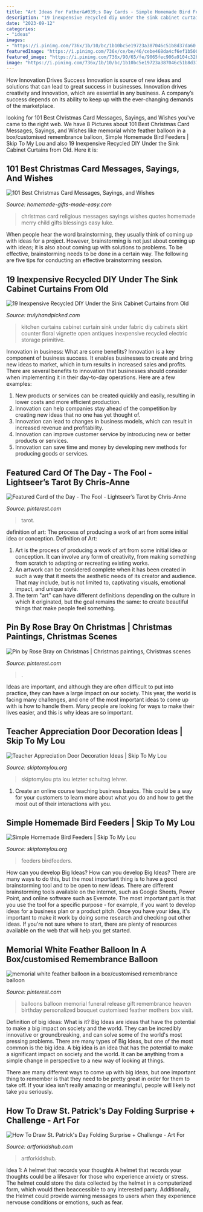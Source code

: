 ```yaml
---
title: "Art Ideas For Father&#039;s Day Cards - Simple Homemade Bird Feeders"
description: "19 inexpensive recycled diy under the sink cabinet curtains from old"
date: "2023-09-12"
categories:
- "ideas"
images:
- "https://i.pinimg.com/736x/1b/10/bc/1b10bc5e19723a387046c51b8d37da60.jpg"
featuredImage: "https://i.pinimg.com/736x/ce/be/46/cebe468da4cf6ef1b5005612a6328e18.jpg"
featured_image: "https://i.pinimg.com/736x/90/65/fe/9065fec906a9104c32b4308b57e65737--retro-christmas-vintage-christmas-cards.jpg"
image: "https://i.pinimg.com/736x/1b/10/bc/1b10bc5e19723a387046c51b8d37da60.jpg"
---
```



How Innovation Drives Success
Innovation is source of new ideas and solutions that can lead to great success in businesses. Innovation drives creativity and innovation, which are essential in any business. A company’s success depends on its ability to keep up with the ever-changing demands of the marketplace.

	

		
looking for 101 Best Christmas Card Messages, Sayings, and Wishes you've came to the right web. We have 8 Pictures about 101 Best Christmas Card Messages, Sayings, and Wishes like memorial white feather balloon in a box/customised remembrance balloon, Simple Homemade Bird Feeders | Skip To My Lou and also 19 Inexpensive Recycled DIY Under the Sink Cabinet Curtains from Old. Here it is:
		
    
## 101 Best Christmas Card Messages, Sayings, And Wishes

<img loading=lazy src="https://www.homemade-gifts-made-easy.com/image-files/merry-christmas-images-religious-little-child-600x900.jpg" onerror="this.onerror=null;this.src='https://tse3.mm.bing.net/th?id=OIP.0RIwf7acQoM1G-uCBD3qOwHaLH&amp;pid=15.1';" alt="101 Best Christmas Card Messages, Sayings, and Wishes">

_Source: homemade-gifts-made-easy.com_

>christmas card religious messages sayings wishes quotes homemade merry child gifts blessings easy luke. 

	

When people hear the word brainstorming, they usually think of coming up with ideas for a project. However, brainstorming is not just about coming up with ideas; it is also about coming up with solutions to problems. To be effective, brainstorming needs to be done in a certain way. The following are five tips for conducting an effective brainstorming session.

    
## 19 Inexpensive Recycled DIY Under The Sink Cabinet Curtains From Old

<img loading=lazy src="https://trulyhandpicked.com/wp-content/uploads/2019/01/inexpensive-recycled-diy-underthesink-cabinet-curtains-from-old-fabric-with-electric-floral-print-i-1548780718n4gk8-768x1024.jpg" onerror="this.onerror=null;this.src='https://tse4.mm.bing.net/th?id=OIP.mznFLBRsCrq6CrWlu8NsbQHaJ4&amp;pid=15.1';" alt="19 Inexpensive Recycled DIY Under the Sink Cabinet Curtains from Old">

_Source: trulyhandpicked.com_

>kitchen curtains cabinet curtain sink under fabric diy cabinets skirt counter floral vignette open antiques inexpensive recycled electric storage primitive. 

	

Innovation in business: What are some benefits?
Innovation is a key component of business success. It enables businesses to create and bring new ideas to market, which in turn results in increased sales and profits. There are several benefits to innovation that businesses should consider when implementing it in their day-to-day operations. Here are a few examples: 
1) New products or services can be created quickly and easily, resulting in lower costs and more efficient production. 
2) Innovation can help companies stay ahead of the competition by creating new ideas that no one has yet thought of. 
3) Innovation can lead to changes in business models, which can result in increased revenue and profitability. 
4) Innovation can improve customer service by introducing new or better products or services. 
5) Innovation can save time and money by developing new methods for producing goods or services.

    
## Featured Card Of The Day - The Fool - Lightseer’s Tarot By Chris-Anne

<img loading=lazy src="https://i.pinimg.com/736x/1b/10/bc/1b10bc5e19723a387046c51b8d37da60.jpg" onerror="this.onerror=null;this.src='https://tse2.mm.bing.net/th?id=OIP.96EOm_R86e7h-MLmi8_tXQHaJ3&amp;pid=15.1';" alt="Featured Card of the Day - The Fool - Lightseer’s Tarot by Chris-Anne">

_Source: pinterest.com_

>tarot. 

	

definition of art: The process of producing a work of art from some initial idea or conception.
Definition of Art:
1. Art is the process of producing a work of art from some initial idea or conception. It can involve any form of creativity, from making something from scratch to adapting or recreating existing works.
2. An artwork can be considered complete when it has been created in such a way that it meets the aesthetic needs of its creator and audience. That may include, but is not limited to, captivating visuals, emotional impact, and unique style.
3. The term "art" can have different definitions depending on the culture in which it originated, but the goal remains the same: to create beautiful things that make people feel something.

    
## Pin By Rose Bray On Christmas | Christmas Paintings, Christmas Scenes

<img loading=lazy src="https://i.pinimg.com/736x/90/65/fe/9065fec906a9104c32b4308b57e65737--retro-christmas-vintage-christmas-cards.jpg" onerror="this.onerror=null;this.src='https://tse1.mm.bing.net/th?id=OIP.bV22L1wsk4ForFiTH7pknwHaKa&amp;pid=15.1';" alt="Pin by Rose Bray on Christmas | Christmas paintings, Christmas scenes">

_Source: pinterest.com_

>. 

	

Ideas are important, and although they are often difficult to put into practice, they can have a large impact on our society. This year, the world is facing many challenges, and one of the most important ideas to come up with is how to handle them. Many people are looking for ways to make their lives easier, and this is why ideas are so important.

    
## Teacher Appreciation Door Decoration Ideas | Skip To My Lou

<img loading=lazy src="https://www.skiptomylou.org/wp-content/uploads/2010/04/TeacherDoor-superstar-1.jpg" onerror="this.onerror=null;this.src='https://tse1.mm.bing.net/th?id=OIP.cYkg-tU2Kjc2ahS02dihHwAAAA&amp;pid=15.1';" alt="Teacher Appreciation Door Decoration Ideas | Skip To My Lou">

_Source: skiptomylou.org_

>skiptomylou pta lou letzter schultag lehrer. 

	

1) Create an online course teaching business basics. This could be a way for your customers to learn more about what you do and how to get the most out of their interactions with you.

    
## Simple Homemade Bird Feeders | Skip To My Lou

<img loading=lazy src="https://www.skiptomylou.org/wp-content/uploads/2011/01/Homemade-Heart-Birdfeeder1-1.jpg" onerror="this.onerror=null;this.src='https://tse3.mm.bing.net/th?id=OIP.rEs_hnvkINfo7B9ctUcmegHaKc&amp;pid=15.1';" alt="Simple Homemade Bird Feeders | Skip To My Lou">

_Source: skiptomylou.org_

>feeders birdfeeders. 

	

How can you develop Big Ideas?
How can you develop Big Ideas? There are many ways to do this, but the most important thing is to have a good brainstorming tool and to be open to new ideas. There are different brainstorming tools available on the internet, such as Google Sheets, Power Point, and online software such as Evernote. The most important part is that you use the tool for a specific purpose - for example, if you want to develop ideas for a business plan or a product pitch. Once you have your idea, it's important to make it work by doing some research and checking out other ideas. If you're not sure where to start, there are plenty of resources available on the web that will help you get started.

    
## Memorial White Feather Balloon In A Box/customised Remembrance Balloon

<img loading=lazy src="https://i.pinimg.com/736x/ce/be/46/cebe468da4cf6ef1b5005612a6328e18.jpg" onerror="this.onerror=null;this.src='https://tse3.mm.bing.net/th?id=OIP.H6YTm6erA52oNFljDZuyKQHaJ3&amp;pid=15.1';" alt="memorial white feather balloon in a box/customised remembrance balloon">

_Source: pinterest.com_

>balloons balloon memorial funeral release gift remembrance heaven birthday personalized bouquet customised feather mothers box visit. 

	

Definition of big ideas: What is it?
Big Ideas are ideas that have the potential to make a big impact on society and the world. They can be incredibly innovative or groundbreaking, and can solve some of the world's most pressing problems.
There are many types of Big Ideas, but one of the most common is the big idea. A big idea is an idea that has the potential to make a significant impact on society and the world. It can be anything from a simple change in perspective to a new way of looking at things.

There are many different ways to come up with big ideas, but one important thing to remember is that they need to be pretty great in order for them to take off. If your idea isn't really amazing or meaningful, people will likely not take you seriously.

    
## How To Draw St. Patrick&#039;s Day Folding Surprise + Challenge - Art For

<img loading=lazy src="https://www.artforkidshub.com/wp-content/uploads/2019/02/how-to-draw-st-patricks-day-folding-surprise-feature.jpg" onerror="this.onerror=null;this.src='https://tse2.mm.bing.net/th?id=OIP.gJi0Y-RhQbNIhZem9lCWtgHaEJ&amp;pid=15.1';" alt="How To Draw St. Patrick&#039;s Day Folding Surprise + Challenge - Art For">

_Source: artforkidshub.com_

>artforkidshub. 

	

Idea 1: A helmet that records your thoughts
A helmet that records your thoughts could be a lifesaver for those who experience anxiety or stress. The helmet could store the data collected by the helmet in a computerized form, which would then beaccessible to any interested party. Additionally, the Helmet could provide warning messages to users when they experience nervouse conditions or emotions, such as fear.

